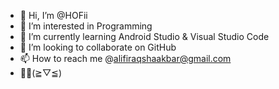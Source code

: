 - 👋 Hi, I’m @HOFii
- 👀 I’m interested in Programming
- 🌱 I’m currently learning Android Studio & Visual Studio Code
- 💞️ I’m looking to collaborate on GitHub
- 📫 How to reach me @alifiraqshaakbar@gmail.com
- 👨‍💻(≧▽≦)

<!---
HOFii/HOFii is a ✨ special ✨ repository because its `README.md` (this file) appears on your GitHub profile.
You can click the Preview link to take a look at your changes.
--->
